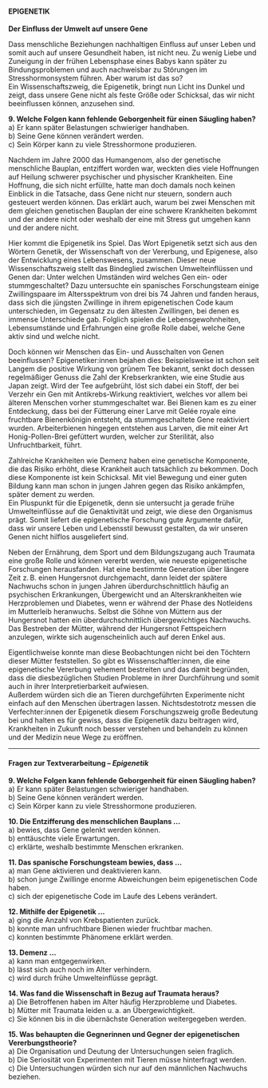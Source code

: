 #### EPIGENETIK  
**Der Einfluss der Umwelt auf unsere Gene**

Dass menschliche Beziehungen nachhaltigen Einfluss auf unser Leben und somit auch auf unsere Gesundheit haben, ist nicht neu. Zu wenig Liebe und Zuneigung in der frühen Lebensphase eines Babys kann später zu Bindungsproblemen und auch nachweisbar zu Störungen im Stresshormonsystem führen. Aber warum ist das so?  
Ein Wissenschaftszweig, die Epigenetik, bringt nun Licht ins Dunkel und zeigt, dass unsere Gene nicht als feste Größe oder Schicksal, das wir nicht beeinflussen können, anzusehen sind.

**9. Welche Folgen kann fehlende Geborgenheit für einen Säugling haben?**  
a) Er kann später Belastungen schwieriger handhaben.  
b) Seine Gene können verändert werden.  
c) Sein Körper kann zu viele Stresshormone produzieren.


Nachdem im Jahre 2000 das Humangenom, also der genetische menschliche Bauplan, entziffert worden war, weckten dies viele Hoffnungen auf Heilung schwerer psychischer und physischer Krankheiten. Eine Hoffnung, die sich nicht erfüllte, hatte man doch damals noch keinen Einblick in die Tatsache, dass Gene nicht nur steuern, sondern auch gesteuert werden können. Das erklärt auch, warum bei zwei Menschen mit dem gleichen genetischen Bauplan der eine schwere Krankheiten bekommt und der andere nicht oder weshalb der eine mit Stress gut umgehen kann und der andere nicht.

Hier kommt die Epigenetik ins Spiel. Das Wort Epigenetik setzt sich aus den Wörtern Genetik, der Wissenschaft von der Vererbung, und Epigenese, also der Entwicklung eines Lebenswesens, zusammen. Dieser neue Wissenschaftszweig stellt das Bindeglied zwischen Umwelteinflüssen und Genen dar: Unter welchen Umständen wird welches Gen ein- oder stummgeschaltet? Dazu untersuchte ein spanisches Forschungsteam einige Zwillingspaare im Altersspektrum von drei bis 74 Jahren und fanden heraus, dass sich die jüngsten Zwillinge in ihrem epigenetischen Code kaum unterschieden, im Gegensatz zu den ältesten Zwillingen, bei denen es immense Unterschiede gab. Folglich spielen die Lebensgewohnheiten, Lebensumstände und Erfahrungen eine große Rolle dabei, welche Gene aktiv sind und welche nicht.

Doch können wir Menschen das Ein- und Ausschalten von Genen beeinflussen? Epigenetiker:innen bejahen dies: Beispielsweise ist schon seit Langem die positive Wirkung von grünem Tee bekannt, senkt doch dessen regelmäßiger Genuss die Zahl der Krebserkrankten, wie eine Studie aus Japan zeigt. Wird der Tee aufgebrüht, löst sich dabei ein Stoff, der bei Verzehr ein Gen mit Antikrebs-Wirkung reaktiviert, welches vor allem bei älteren Menschen vorher stummgeschaltet war. Bei Bienen kam es zu einer Entdeckung, dass bei der Fütterung einer Larve mit Gelée royale eine fruchtbare Bienenkönigin entsteht, da stummgeschaltete Gene reaktiviert wurden. Arbeiterbienen hingegen entstehen aus Larven, die mit einer Art Honig-Pollen-Brei gefüttert wurden, welcher zur Sterilität, also Unfruchtbarkeit, führt.

Zahlreiche Krankheiten wie Demenz haben eine genetische Komponente, die das Risiko erhöht, diese Krankheit auch tatsächlich zu bekommen. Doch diese Komponente ist kein Schicksal. Mit viel Bewegung und einer guten Bildung kann man schon in jungen Jahren gegen das Risiko ankämpfen, später dement zu werden.  
Ein Pluspunkt für die Epigenetik, denn sie untersucht ja gerade frühe Umwelteinflüsse auf die Genaktivität und zeigt, wie diese den Organismus prägt. Somit liefert die epigenetische Forschung gute Argumente dafür, dass wir unsere Leben und Lebensstil bewusst gestalten, da wir unseren Genen nicht hilflos ausgeliefert sind.

Neben der Ernährung, dem Sport und dem Bildungszugang auch Traumata eine große Rolle und können vererbt werden, wie neueste epigenetische Forschungen herausfanden. Hat eine bestimmte Generation über längere Zeit z. B. einen Hungersnot durchgemacht, dann leidet der spätere Nachwuchs schon in jungen Jahren überdurchschnittlich häufig an psychischen Erkrankungen, Übergewicht und an Alterskrankheiten wie Herzproblemen und Diabetes, wenn er während der Phase des Notleidens im Mutterleib heranwuchs. Selbst die Söhne von Müttern aus der Hungersnot hatten ein überdurchschnittlich übergewichtiges Nachwuchs.  
Das Bestreben der Mütter, während der Hungersnot Fettspeichern anzulegen, wirkte sich augenscheinlich auch auf deren Enkel aus.

Eigentlichweise konnte man diese Beobachtungen nicht bei den Töchtern dieser Mütter feststellen. So gibt es Wissenschaftler:innen, die eine epigenetische Vererbung vehement bestreiten und das damit begründen, dass die diesbezüglichen Studien Probleme in ihrer Durchführung und somit auch in ihrer Interpretierbarkeit aufwiesen.  
Außerdem würden sich die an Tieren durchgeführten Experimente nicht einfach auf den Menschen übertragen lassen. Nichtsdestotrotz messen die Verfechter:innen der Epigenetik diesem Forschungszweig große Bedeutung bei und halten es für gewiss, dass die Epigenetik dazu beitragen wird, Krankheiten in Zukunft noch besser verstehen und behandeln zu können und der Medizin neue Wege zu eröffnen.

---
#### Fragen zur Textverarbeitung – *Epigenetik*

**9. Welche Folgen kann fehlende Geborgenheit für einen Säugling haben?**  
a) Er kann später Belastungen schwieriger handhaben.  
b) Seine Gene können verändert werden.  
c) Sein Körper kann zu viele Stresshormone produzieren.

**10. Die Entzifferung des menschlichen Bauplans …**  
a) bewies, dass Gene gelenkt werden können.  
b) enttäuschte viele Erwartungen.  
c) erklärte, weshalb bestimmte Menschen erkranken.

**11. Das spanische Forschungsteam bewies, dass …**  
a) man Gene aktivieren und deaktivieren kann.  
b) schon junge Zwillinge enorme Abweichungen beim epigenetischen Code haben.  
c) sich der epigenetische Code im Laufe des Lebens verändert.

**12. Mithilfe der Epigenetik …**  
a) ging die Anzahl von Krebspatienten zurück.  
b) konnte man unfruchtbare Bienen wieder fruchtbar machen.  
c) konnten bestimmte Phänomene erklärt werden.

**13. Demenz …**  
a) kann man entgegenwirken.  
b) lässt sich auch noch im Alter verhindern.  
c) wird durch frühe Umwelteinflüsse geprägt.

**14. Was fand die Wissenschaft in Bezug auf Traumata heraus?**  
a) Die Betroffenen haben im Alter häufig Herzprobleme und Diabetes.  
b) Mütter mit Traumata leiden u. a. an Übergewichtigkeit.  
c) Sie können bis in die übernächste Generation weitergegeben werden.

**15. Was behaupten die Gegnerinnen und Gegner der epigenetischen Vererbungstheorie?**  
a) Die Organisation und Deutung der Untersuchungen seien fraglich.  
b) Die Seriosität von Experimenten mit Tieren müsse hinterfragt werden.  
c) Die Untersuchungen würden sich nur auf den männlichen Nachwuchs beziehen.